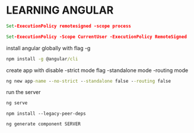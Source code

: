 # LEARNING ANGULAR

```cmd
Set-ExecutionPolicy remotesigned -scope process
```

```cmd
Set-ExecutionPolicy -Scope CurrentUser -ExecutionPolicy RemoteSigned
```

install angular globally with flag -g

```cmd
npm install -g @angular/cli
```

create app with disable
-strict mode flag
-standalone mode
-routing mode

```cmd
ng new app-name --no-strict --standalone false --routing false
```

run the server

```cmd
ng serve
```

```npm
npm install --legacy-peer-deps
```

```npm
ng generate component SERVER
```

